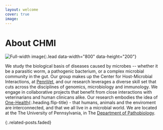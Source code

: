```yaml
---
layout: welcome
cover: true
image: 
---
```


# About CHMI

![Full-width image](https://hostmicrobe.github.io/assets/img/projects/datapoints.jpg){:.lead data-width="800" data-height="200"}

We study the biological basis of diseases caused by microbes -- whether it be a parasitic worm, a pathogenic bacterium, or a complex microbial community in the gut. Our group makes up the Center for Host-Microbial Interactions, at [PennVet](https://www.vet.upenn.edu/), and our research leverages a diverse skill set that cuts across the disciplines of genomics, microbiology and immunology. We engage in collaborative projects that benefit from close interactions with veterinarians and human clinicans alike. Our research embodies the idea of [One-Health]{:.heading.flip-title} - that humans, animals and the enviroment are interconnected, and that we all live in a microbial world. We are located at the The University of Pennsylvania, in The [Department of Pathobiology](https://www.vet.upenn.edu/research/academic-departments/pathobiology/).

{:.related-posts.faded}

[One-Health]: _projects/onehealth.md

